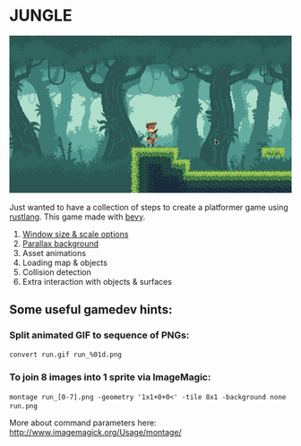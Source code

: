# JUNGLE

<img src="https://github.com/antonKalinin/jungle/blob/master/assets/progress.gif?raw=true" width="764" />

Just wanted to have a collection of steps to create a platformer game using [rustlang](https://www.rust-lang.org/).
This game made with [bevy](https://github.com/bevyengine/bevy).

1. [Window size & scale options](https://github.com/antonKalinin/jungle/tree/1-window-options)
2. [Parallax background](https://github.com/antonKalinin/jungle/tree/2-parallax-background)
3. Asset animations
4. Loading map & objects
5. Collision detection
6. Extra interaction with objects & surfaces

## Some useful gamedev hints:

### Split animated GIF to sequence of PNGs:

```
convert run.gif run_%01d.png
```

### To join 8 images into 1 sprite via ImageMagic:

```
montage run_[0-7].png -geometry '1x1+0+0<' -tile 8x1 -background none run.png
```

More about command parameters here: http://www.imagemagick.org/Usage/montage/
